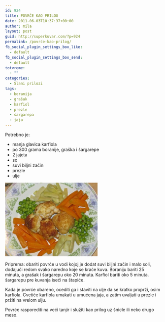 ```yaml
---
id: 924
title: POVRĆE KAO PRILOG
date: 2011-06-03T10:37:37+00:00
author: mila
layout: post
guid: http://superkuvar.com/?p=924
permalink: /povrće-kao-prilog/
fb_social_plugin_settings_box_like:
  - default
fb_social_plugin_settings_box_send:
  - default
totvreme:
  - ""
categories:
  - Slani prilozi
tags:
  - boranija
  - grašak
  - karfiol
  - prezle
  - šargarepa
  - jaja
---
```

Potrebno je:

  * manja glavica karfiola
  * po 300 grama boranije, graška i šargarepe
  * 2 jajeta
  * so
  * suvi biljni začin
  * prezle
  * ulje

<img class="alignnone size-medium wp-image-4486" title="Povrcekaoprilog" src="/wp-content/uploads/2011/06/Povrcekaoprilog-e1350289126324-300x238.jpg" alt="" width="300" height="238" /> 

Priprema: obariti povrće u vodi kojoj je dodat suvi biljni začin i malo soli, dodajući redom svako naredno koje se kraće kuva. Boraniju bariti 25 minuta, a grašak i šargarepu oko 20 minuta. Karfiol bariti oko 5 minuta. šargarepu pre kuvanja iseći na štapiće.

Kada je povrće obareno, ocediti ga i staviti na ulje da se kratko proprži, osim karfiola. Cvetiće karfiola umakati u umućena jaja, a zatim uvaljati u prezle i pržiti na vrelom ulju.

Povrće rasporediti na veći tanjir i služiti kao prilog uz šnicle ili neko drugo meso.